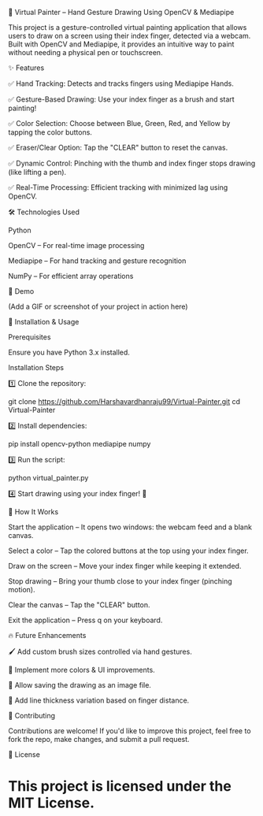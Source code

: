 🎨 Virtual Painter – Hand Gesture Drawing Using OpenCV & Mediapipe

This project is a gesture-controlled virtual painting application that allows users to draw on a screen using their index finger, detected via a webcam. Built with OpenCV and Mediapipe, it provides an intuitive way to paint without needing a physical pen or touchscreen.

✨ Features

✅ Hand Tracking: Detects and tracks fingers using Mediapipe Hands.

✅ Gesture-Based Drawing: Use your index finger as a brush and start painting!

✅ Color Selection: Choose between Blue, Green, Red, and Yellow by tapping the color buttons.

✅ Eraser/Clear Option: Tap the "CLEAR" button to reset the canvas.

✅ Dynamic Control: Pinching with the thumb and index finger stops drawing (like lifting a pen).

✅ Real-Time Processing: Efficient tracking with minimized lag using OpenCV.

🛠️ Technologies Used

Python

OpenCV – For real-time image processing

Mediapipe – For hand tracking and gesture recognition

NumPy – For efficient array operations

📸 Demo

(Add a GIF or screenshot of your project in action here)

🚀 Installation & Usage

Prerequisites

Ensure you have Python 3.x installed.

Installation Steps

1️⃣ Clone the repository:

git clone https://github.com/Harshavardhanraju99/Virtual-Painter.git
cd Virtual-Painter

2️⃣ Install dependencies:

pip install opencv-python mediapipe numpy

3️⃣ Run the script:

python virtual_painter.py

4️⃣ Start drawing using your index finger! 🎨

🎯 How It Works

Start the application – It opens two windows: the webcam feed and a blank canvas.

Select a color – Tap the colored buttons at the top using your index finger.

Draw on the screen – Move your index finger while keeping it extended.

Stop drawing – Bring your thumb close to your index finger (pinching motion).

Clear the canvas – Tap the "CLEAR" button.

Exit the application – Press q on your keyboard.

🔥 Future Enhancements

🖌️ Add custom brush sizes controlled via hand gestures.

🎨 Implement more colors & UI improvements.

💾 Allow saving the drawing as an image file.

📏 Add line thickness variation based on finger distance.

🤝 Contributing

Contributions are welcome! If you'd like to improve this project, feel free to fork the repo, make changes, and submit a pull request.

📜 License

# This project is licensed under the MIT License.

